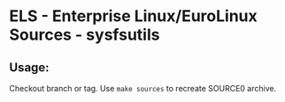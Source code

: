 # ELS - Enterprise Linux/EuroLinux Sources - sysfsutils
 
## Usage:
  Checkout branch or tag. Use `make sources` to recreate  SOURCE0 archive.
